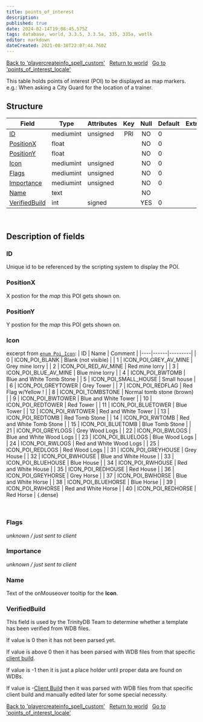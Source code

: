 ```yaml
---
title: points_of_interest
description: 
published: true
date: 2024-02-14T19:08:45.575Z
tags: database, world, 3.3.5, 3.3.5a, 335, 335a, wotlk
editor: markdown
dateCreated: 2021-08-30T22:07:44.760Z
---
```


<a href="https://trinitycore.info/en/database/335/world/playercreateinfo_spell_custom" class="mt-5 v-btn v-btn--depressed v-btn--flat v-btn--outlined theme--light v-size--default darkblue--text text--lighten-3"><span class="v-btn__content"><i aria-hidden="true" class="v-icon notranslate v-icon--left mdi mdi-arrow-left theme--light"></i><span>Back to 'playercreateinfo_spell_custom'</span></span></a>&nbsp;&nbsp;&nbsp;<a href="https://trinitycore.info/en/database/335/world/home" class="mt-5 v-btn v-btn--depressed v-btn--flat v-btn--outlined theme--light v-size--default darkblue--text text--lighten-3"><span class="v-btn__content"><i aria-hidden="true" class="v-icon notranslate v-icon--left mdi mdi-home-outline theme--light"></i><span>Return to world</span></span></a>&nbsp;&nbsp;&nbsp;<a href="https://trinitycore.info/en/database/335/world/points_of_interest_locale" class="mt-5 v-btn v-btn--depressed v-btn--flat v-btn--outlined theme--light v-size--default darkblue--text text--lighten-3"><span class="v-btn__content"><span>Go to 'points_of_interest_locale'</span><i aria-hidden="true" class="v-icon notranslate v-icon--right mdi mdi-arrow-right theme--light"></i></span></a>

This table holds points of interest (POI) to be displayed as map markers. 
e.g.: When asking a City Guard for the location of a trainer. 


## Structure

| Field | Type | Attributes | Key | Null | Default | Extra | Comment |
| --- | --- | --- | :---: | :---: | --- | --- | --- |
| [ID](#id-alt) | mediumint | unsigned | PRI | NO | 0 |  |  |
| [PositionX](#positionx) | float |  |  | NO | 0 |  |  |
| [PositionY](#positiony) | float |  |  | NO | 0 |  |  |
| [Icon](#icon) | mediumint | unsigned |  | NO | 0 |  |  |
| [Flags](#flags) | mediumint | unsigned |  | NO | 0 |  |  |
| [Importance](#importance) | mediumint | unsigned |  | NO | 0 |  |  |
| [Name](#name-alt) | text |  |  | NO |  |  |  |
| [VerifiedBuild](#verifiedbuild) | int | signed |  | YES | 0 |  |  |
&nbsp;
## Description of fields

### ID <!-- {#id-alt} -->
Unique id to be referenced by the scripting system to display the POI.
&nbsp;

### PositionX
X postion for the _map_ this POI gets shown on.
&nbsp;

### PositionY
Y postion for the _map_ this POI gets shown on.
&nbsp;

### Icon

excerpt from [`enum Poi_Icon`](https://github.com/TrinityCore/TrinityCore/blob/3.3.5/src/server/game/Entities/Creature/GossipDef.h):
| ID | Name | Comment |
|----|------|---------|
| 0 | ICON_POI_BLANK | Blank (not visible) |
| 1 | ICON_POI_GREY_AV_MINE | Grey mine lorry |
| 2 | ICON_POI_RED_AV_MINE | Red mine lorry |
| 3 | ICON_POI_BLUE_AV_MINE | Blue mine lorry |
| 4 | ICON_POI_BWTOMB | Blue and White Tomb Stone |
| 5 | ICON_POI_SMALL_HOUSE | Small house |
| 6 | ICON_POI_GREYTOWER | Grey Tower |
| 7 | ICON_POI_REDFLAG | Red Flag w/Yellow ! |
| 8 | ICON_POI_TOMBSTONE | Normal tomb stone (brown) |
| 9 | ICON_POI_BWTOWER | Blue and White Tower |
| 10 | ICON_POI_REDTOWER | Red Tower |
| 11 | ICON_POI_BLUETOWER | Blue Tower |
| 12 | ICON_POI_RWTOWER | Red and White Tower |
| 13 | ICON_POI_REDTOMB | Red Tomb Stone |
| 14 | ICON_POI_RWTOMB | Red and White Tomb Stone |
| 15 | ICON_POI_BLUETOMB | Blue Tomb Stone |
| 21 | ICON_POI_GREYLOGS | Grey Wood Logs |
| 22 | ICON_POI_BWLOGS | Blue and White Wood Logs |
| 23 | ICON_POI_BLUELOGS | Blue Wood Logs |
| 24 | ICON_POI_RWLOGS | Red and White Wood Logs |
| 25 | ICON_POI_REDLOGS | Red Wood Logs |
| 31 | ICON_POI_GREYHOUSE | Grey House |
| 32 | ICON_POI_BWHOUSE | Blue and White House |
| 33 | ICON_POI_BLUEHOUSE | Blue House |
| 34 | ICON_POI_RWHOUSE | Red and White House |
| 35 | ICON_POI_REDHOUSE | Red House |
| 36 | ICON_POI_GREYHORSE | Grey Horse |
| 37 | ICON_POI_BWHORSE | Blue and White Horse |
| 38 | ICON_POI_BLUEHORSE | Blue Horse |
| 39 | ICON_POI_RWHORSE | Red and White Horse |
| 40 | ICON_POI_REDHORSE | Red Horse |
{.dense}

&nbsp;

### Flags
*unknown / just sent to client*
&nbsp;

### Importance
*unknown / just sent to client*
&nbsp;

### Name <!-- {#name-alt} -->
Text of the onMouseover tooltip for the **Icon**.
&nbsp;

### VerifiedBuild
This field is used by the TrinityDB Team to determine whether a template has been verified from WDB files.

If value is 0 then it has not been parsed yet.

If value is above 0 then it has been parsed with WDB files from that specific [client build](/en/database/335/auth/realmlist#gamebuild).

If value is -1 then it is just a place holder until proper data are found on WDBs.

If value is -[Client Build](/en/database/335/auth/realmlist#gamebuild) then it was parsed with WDB files from that specific client build and manually edited later for some special necessity.
&nbsp;

<a href="https://trinitycore.info/en/database/335/world/playercreateinfo_spell_custom" class="mt-5 v-btn v-btn--depressed v-btn--flat v-btn--outlined theme--light v-size--default darkblue--text text--lighten-3"><span class="v-btn__content"><i aria-hidden="true" class="v-icon notranslate v-icon--left mdi mdi-arrow-left theme--light"></i><span>Back to 'playercreateinfo_spell_custom'</span></span></a>&nbsp;&nbsp;&nbsp;<a href="https://trinitycore.info/en/database/335/world/home" class="mt-5 v-btn v-btn--depressed v-btn--flat v-btn--outlined theme--light v-size--default darkblue--text text--lighten-3"><span class="v-btn__content"><i aria-hidden="true" class="v-icon notranslate v-icon--left mdi mdi-home-outline theme--light"></i><span>Return to world</span></span></a>&nbsp;&nbsp;&nbsp;<a href="https://trinitycore.info/en/database/335/world/points_of_interest_locale" class="mt-5 v-btn v-btn--depressed v-btn--flat v-btn--outlined theme--light v-size--default darkblue--text text--lighten-3"><span class="v-btn__content"><span>Go to 'points_of_interest_locale'</span><i aria-hidden="true" class="v-icon notranslate v-icon--right mdi mdi-arrow-right theme--light"></i></span></a>
